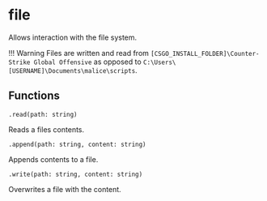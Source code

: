 # file
Allows interaction with the file system.

!!! Warning
    Files are written and read from ``[CSGO_INSTALL_FOLDER]\Counter-Strike Global Offensive`` as opposed to ``C:\Users\[USERNAME]\Documents\malice\scripts``.

## Functions
``.read(path: string)``

Reads a files contents.

``.append(path: string, content: string)``

Appends contents to a file.

``.write(path: string, content: string)``

Overwrites a file with the content.